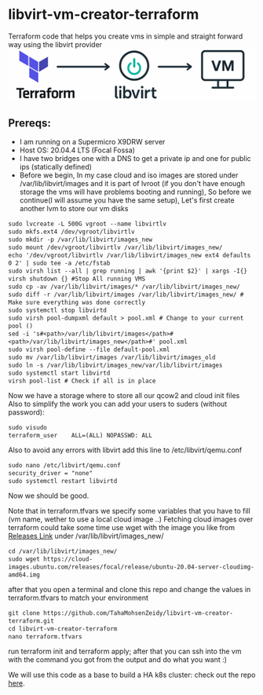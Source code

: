 # libvirt-vm-creator-terraform
Terraform code that helps you create vms in simple and straight forward way using the libvirt provider
![Terraform Libvirt Flow](terraform-libvirt-vm.png)
## Prereqs:
* I am running on a Supermicro X9DRW server
* Host OS: 20.04.4 LTS (Focal Fossa)
* I have two bridges one with a DNS to get a private ip and one for public ips (statically defined)
* Before we begin, In my case cloud and iso images are stored under /var/lib/libvirt/images and it is part of lvroot (if you don't have enough storage the vms will have problems booting and running), So before we continue(I will assume you have the same setup), Let's first create another lvm to store our vm disks
```
sudo lvcreate -L 500G vgroot --name libvirtlv
sudo mkfs.ext4 /dev/vgroot/libvirtlv
sudo mkdir -p /var/lib/libvirt/images_new
sudo mount /dev/vgroot/libvirtlv /var/lib/libvirt/images_new/
echo '/dev/vgroot/libvirtlv /var/lib/libvirt/images_new ext4 defaults 0 2' | sudo tee -a /etc/fstab
sudo virsh list --all | grep running | awk '{print $2}' | xargs -I{} virsh shutdown {} #Stop All running VMS
sudo cp -av /var/lib/libvirt/images/* /var/lib/libvirt/images_new/
sudo diff -r /var/lib/libvirt/images /var/lib/libvirt/images_new/ # Make sure everything was done correctly
sudo systemctl stop libvirtd
sudo virsh pool-dumpxml default > pool.xml # Change to your current pool ()
sed -i 's#<path>/var/lib/libvirt/images</path>#<path>/var/lib/libvirt/images_new</path>#' pool.xml
sudo virsh pool-define --file default-pool.xml
sudo mv /var/lib/libvirt/images /var/lib/libvirt/images_old
sudo ln -s /var/lib/libvirt/images_new/var/lib/libvirt/images
sudo systemctl start libvirtd
virsh pool-list # Check if all is in place
```
Now we have a storage where to store all our qcow2 and cloud init files 
Also to simplify the work you can add your users to suders (without password):
```
sudo visudo
terraform_user    ALL=(ALL) NOPASSWD: ALL
```
Also to avoid any errors with libvirt add this line to /etc/libvirt/qemu.conf 
```
sudo nano /etc/libvirt/qemu.conf
security_driver = "none"
sudo systemctl restart libvirtd
```
Now we should be good.

Note that in terraform.tfvars we specify some variables that you have to fill (vm name, wether to use a local cloud image ..)
Fetching cloud images over terraform could take some time use wget with the image you like from 
[Releases Link](https://cloud-images.ubuntu.com/releases/) under /var/lib/libvirt/images_new/
```
cd /var/lib/libvirt/images_new/
sudo wget https://cloud-images.ubuntu.com/releases/focal/release/ubuntu-20.04-server-cloudimg-amd64.img
```

after that you open a terminal and clone this repo and change the values in terraform.tfvars to match your environment

```
git clone https://github.com/TahaMohsenZeidy/libvirt-vm-creator-terraform.git
cd libvirt-vm-creator-terraform
nano terraform.tfvars
```

run terraform init and terraform apply; after that you can ssh into the vm with the command you got from the output and do what you want :)

We will use this code as a base to build a HA k8s cluster: check out the repo [here](https://github.com/TahaMohsenZeidy/k8s-ha-cluster-terraform).






